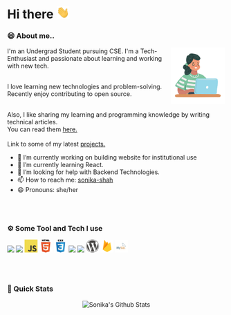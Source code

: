 ### <h1> Hi there <img src="https://raw.githubusercontent.com/ABSphreak/ABSphreak/master/gifs/Hi.gif" width="30px"></h1>


<!--
**sonika-shah/sonika-shah** is a ✨ _special_ ✨ repository because its `README.md` (this file) appears on your GitHub profile.

Here are some ideas to get you started:

- 🔭 I’m currently working on ...
- 🌱 I’m currently learning ...
- 👯 I’m looking to collaborate on ...
- 🤔 I’m looking for help with ...
- 💬 Ask me about ...
- 📫 How to reach me: ...
- 😄 Pronouns: ...
- ⚡ Fun fact: ...
-->

### 😄 About me..

<img src="./working.png" align="right" height="22%" width="25%"></img>
I'm an Undergrad Student pursuing CSE. I'm a Tech-Enthusiast and passionate about learning and working with new tech. 
<br><br>

 I love learning new technologies and problem-solving. Recently enjoy contributing to open source. 
<br><br>

 Also, I like sharing my learning and programming knowledge by writing technical articles.<br>
You can read them <a href="https://www.geeksforgeeks.org/build-a-site-bookmark-app-with-javascript-by-using-local-storage/">here.</a>
<br></br>
Link to some of my latest <a href="#">projects.</a>

- 🔭 I’m currently working on building website for institutional use
- 🌱 I’m currently learning React.
- 🤔 I’m looking for help with Backend Technologies.
- 📫 How to reach me: <a href="https://www.linkedin.com/in/sonika-shah-215606180">sonika-shah</a>
- 😄 Pronouns: she/her
  
<br><br>

### ⚙️ Some Tool and Tech I use
<code><img height="30" src="https://avatars0.githubusercontent.com/u/1525981?s=200&v=4"></code>
<img src="https://emojis.slackmojis.com/emojis/images/1450733280/232/java.png" width="30"> 
<code><img height="30" src="https://raw.githubusercontent.com/github/explore/80688e429a7d4ef2fca1e82350fe8e3517d3494d/topics/javascript/javascript.png"></code>
<code><img height="30" src="https://raw.githubusercontent.com/github/explore/80688e429a7d4ef2fca1e82350fe8e3517d3494d/topics/html/html.png"></code>
<code><img height="30" src="https://raw.githubusercontent.com/github/explore/80688e429a7d4ef2fca1e82350fe8e3517d3494d/topics/css/css.png"></code>
<code><img height="30" src="https://avatars1.githubusercontent.com/u/2918581?s=200&v=4"></code>
<code><img height="30" src="https://avatars3.githubusercontent.com/u/18133?s=200&v=4"></code>
<code><img height="30" src="https://raw.githubusercontent.com/github/explore/80688e429a7d4ef2fca1e82350fe8e3517d3494d/topics/wordpress/wordpress.png"></code>
<code><img height="30" src="https://raw.githubusercontent.com/github/explore/80688e429a7d4ef2fca1e82350fe8e3517d3494d/topics/firebase/firebase.png"></code>
<code><img height="30" src="https://raw.githubusercontent.com/github/explore/80688e429a7d4ef2fca1e82350fe8e3517d3494d/topics/mysql/mysql.png"></code>
<code></code>

<br><br>
### 🚀 Quick Stats
<p align="center">
<img align="center" src="https://github-readme-stats.vercel.app/api?username=sonika-shah&show_icons=true&line_height=21" alt="Sonika's Github Stats" />
<!--<img align="center" src="https://github-readme-stats.vercel.app/api/top-langs/?username=sonika-shah&theme=default&line_height=27&layout=compact" />-->
</p>
